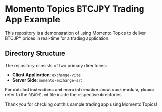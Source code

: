 # Momento Topics BTCJPY Trading App Example

This repository is a demonstration of using Momento Topics to deliver BTCJPY prices in real-time for a trading application.

## Directory Structure

The repository consists of two primary directories:
- **Client Application**: `exchange-vite`
- **Server Side**: `momento-exchange-src`

For detailed instructions and more information about each module, please refer to the `README.md` file inside the respective directories.

Thank you for checking out this sample trading app using Momento Topics!
